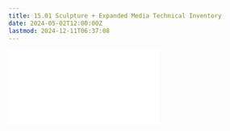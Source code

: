 ```yaml
---
title: 15.01 Sculpture + Expanded Media Technical Inventory
date: 2024-05-02T12:00:00Z
lastmod: 2024-12-11T06:37:08
---
```


![Link to included file content](../../../../sculpture/sculpture-and-expanded-media-technical-inventory.md)

